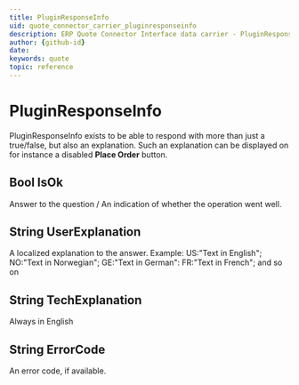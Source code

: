 ```yaml
---
title: PluginResponseInfo
uid: quote_connector_carrier_pluginresponseinfo
description: ERP Quote Connector Interface data carrier - PluginResponseInfo
author: {github-id}
date:
keywords: quote
topic: reference
---
```


# PluginResponseInfo

PluginResponseInfo exists to be able to respond with more than just a true/false, but also an explanation. Such an explanation can be displayed on for instance a disabled **Place Order** button.

## Bool IsOk

Answer to the question / An indication of whether the operation went well.

## String UserExplanation

A localized explanation to the answer.
Example: US:"Text in English"; NO:"Text in Norwegian"; GE:"Text in German": FR:"Text in French"; and so on

## String TechExplanation

Always in English

## String ErrorCode

An error code, if available.
